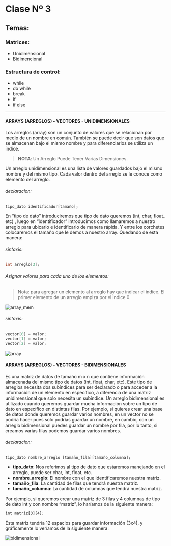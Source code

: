 #  Clase Nº 3
## Temas: 
### Matrices:
- Unidimensional
- Bidimencional 

### Estructura de control:
- while
- do while
- break
- if
- if else


------------



#### ARRAYS (ARREGLOS) - VECTORES - UNIDIMENSIONALES
 
 Los arreglos (array) son un conjunto de valores que se relacionan por medio de un nombre en común. También se puede decir que son datos que se almacenan bajo el mismo nombre y para diferenciarlos se utiliza un índice.

> **NOTA**:  Un Arreglo Puede Tener Varias Dimensiones.

Un arreglo unidimensional es una lista de valores guardados bajo el mismo nombre y del mismo tipo. Cada valor dentro del arreglo se le conoce como elemento del arreglo.

###### declaracion:
`
tipo_dato identificador[tamaño];
`

En “tipo de dato” introduciremos que tipo de dato queremos (int, char, float.. etc) , luego en “identificador” introducimos como llamaremos a nuestro arreglo para ubicarlo e identificarlo de manera rápida. Y entre los corchetes colocaremos el tamaño que le demos a nuestro array. Quedando de esta manera:



 ###### sintaxis:
```c
int arreglo[3];
```
###### Asignar valores para cada uno de los elementos:
> Nota: para agregar un elemento al arreglo hay que indicar el indice.
El primer elemento de un arreglo empiza por el indice 0.

![array_mem](https://encrypted-tbn0.gstatic.com/images?q=tbn:ANd9GcQWnQaJGCePC3vD2bVHWlDEqWyVzE1BVtfvRCTcDFRquz_5L26dOBa_4ihu9AxSPpcuevk&usqp=CAU "array_mem")

 ###### sintaxis:
```c
vector[0] = valor;
vector[1] = valor;
vector[2] = valor;
```
![array](https://sites.google.com/site/clasesprogramacionii/_/rsrc/1298564615815/home/3-vectores/vector_1.png?height=529&width=847 "array")

#### ARRAYS (ARREGLOS) - VECTORES - BIDIMENSIONALES
 Es una matriz de datos de tamaño m x n que contiene información almacenada del mismo tipo de datos (int, float, char, etc). Este tipo de arreglos necesita dos subíndices para ser declarado o para acceder a la información de un elemento en específico, a diferencia de una matriz unidimensional que solo necesita un subíndice. Un arreglo bidimensional es utilizado cuando queremos guardar mucha información sobre un tipo de dato en específico en distintas filas. Por ejemplo, si quieres crear una base de datos donde queremos guardar varios nombres, en un vector no se podría hacer pues solo podrías guardar un nombre, en cambio, con un arreglo bidimensional puedes guardar un nombre por fila, por lo tanto, si creamos varias filas podemos guardar varios nombres.
 
###### declaracion:
`
tipo_dato nombre_arreglo [tamaño_fila][tamaño_columna];
`

- **tipo_dato**: Nos referimos al tipo de dato que estaremos manejando en el arreglo, puede ser char, int, float, etc.
- **nombre_arreglo**: El nombre con el que identificaremos nuestra matriz.
- **tamaño_fila**: La cantidad de filas que tendrá nuestra matriz.
- **tamaño_columna**: La cantidad de columnas que tendrá nuestra matriz.

Por ejemplo, si queremos crear una matriz de 3 filas y 4 columnas de tipo de dato int y con nombre “matriz”, lo haríamos de la siguiente manera:

```
int matriz[3][4];

```
Esta matriz tendría 12 espacios para guardar información (3x4), y gráficamente lo veríamos de la siguiente manera:


![bidimensional](http://solucioningenieril.com/imagenes/asignaturas/programacion_en_c/tema_37/1.png "bidimensional")